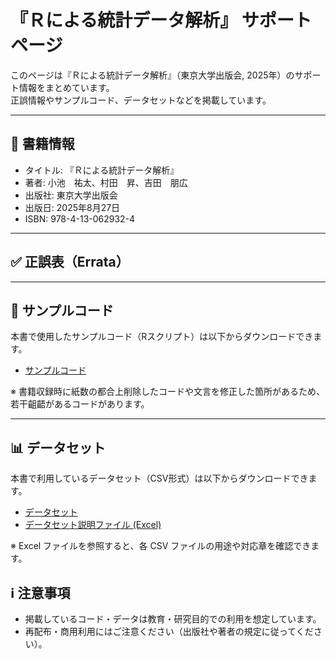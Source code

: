 # 『Ｒによる統計データ解析』 サポートページ

このページは『Ｒによる統計データ解析』（東京大学出版会, 2025年）のサポート情報をまとめています。  
正誤情報やサンプルコード、データセットなどを掲載しています。

---

## 📖 書籍情報
- タイトル: 『Ｒによる統計データ解析』
- 著者: 小池　祐太、村田　昇、吉田　朋広 
- 出版社: 東京大学出版会
- 出版日: 2025年8月27日
- ISBN: 978-4-13-062932-4

---

## ✅ 正誤表（Errata）

---

## 💾 サンプルコード
本書で使用したサンプルコード（Rスクリプト）は以下からダウンロードできます。

- [サンプルコード](code/)

※ 書籍収録時に紙数の都合上削除したコードや文言を修正した箇所があるため、若干齟齬があるコードがあります。

---

## 📊 データセット
本書で利用しているデータセット（CSV形式）は以下からダウンロードできます。

- [データセット](./data/SDA-datasets.zip)
- [データセット説明ファイル (Excel)](./data/datasets_description.xlsx)  

※ Excel ファイルを参照すると、各 CSV ファイルの用途や対応章を確認できます。  

## ℹ️ 注意事項

- 掲載しているコード・データは教育・研究目的での利用を想定しています。  
- 再配布・商用利用にはご注意ください（出版社や著者の規定に従ってください）。  
